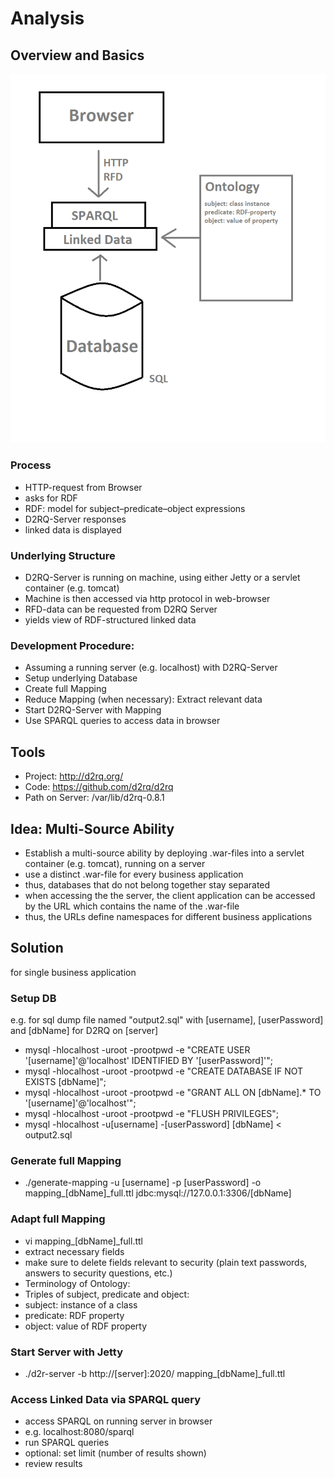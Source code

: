 # Analysis

## Overview and Basics
![](ld_ontology.png)

### Process
* HTTP-request from Browser
* asks for RDF 
* RDF: model for subject–predicate–object expressions
* D2RQ-Server responses 
* linked data is displayed


### Underlying Structure
* D2RQ-Server is running on machine, using either Jetty or a servlet container (e.g. tomcat) 
* Machine is then accessed via http protocol in web-browser
* RFD-data can be requested from D2RQ Server
* yields view of RDF-structured linked data

### Development Procedure:
* Assuming a running server (e.g. localhost) with D2RQ-Server
* Setup underlying Database
* Create full Mapping
* Reduce Mapping (when necessary): Extract relevant data
* Start D2RQ-Server with Mapping
* Use SPARQL queries to access data in browser


## Tools
* Project: http://d2rq.org/
* Code: https://github.com/d2rq/d2rq
* Path on Server: /var/lib/d2rq-0.8.1

## Idea: Multi-Source Ability
* Establish a multi-source ability by deploying .war-files into a servlet container (e.g. tomcat), running on a server
* use a distinct .war-file for every business application
* thus, databases that do not belong together stay separated
* when accessing the the server, the client application can be accessed by the URL which contains the name of the .war-file
* thus, the URLs define namespaces for different business applications

## Solution
for single business application

### Setup DB
e.g. for sql dump file named "output2.sql" with [username], [userPassword] and [dbName] for D2RQ on [server]

* mysql -hlocalhost -uroot -prootpwd -e "CREATE USER '[username]'@'localhost' IDENTIFIED BY '[userPassword]'";
* mysql -hlocalhost -uroot -prootpwd -e "CREATE DATABASE IF NOT EXISTS [dbName]";
* mysql -hlocalhost -uroot -prootpwd -e "GRANT ALL ON [dbName].* TO '[username]'@'localhost'";
* mysql -hlocalhost -uroot -prootpwd -e "FLUSH PRIVILEGES";
* mysql -hlocalhost -u[username] -[userPassword] [dbName] < output2.sql
 

### Generate full Mapping
* ./generate-mapping -u [username] -p [userPassword] -o mapping_[dbName]_full.ttl jdbc:mysql://127.0.0.1:3306/[dbName]

### Adapt full Mapping
* vi mapping_[dbName]_full.ttl
* extract necessary fields
* make sure to delete fields relevant to security (plain text passwords, answers to security questions, etc.)
* Terminology of Ontology:
* Triples of subject, predicate and object:
* subject: instance of a class
* predicate: RDF property 
* object: value of RDF property

### Start Server with Jetty
* ./d2r-server -b http://[server]:2020/ mapping_[dbName]_full.ttl

### Access Linked Data via SPARQL query
* access SPARQL on running server in browser
* e.g. localhost:8080/sparql
* run SPARQL queries
* optional: set limit (number of results shown)
* review results

  
 

